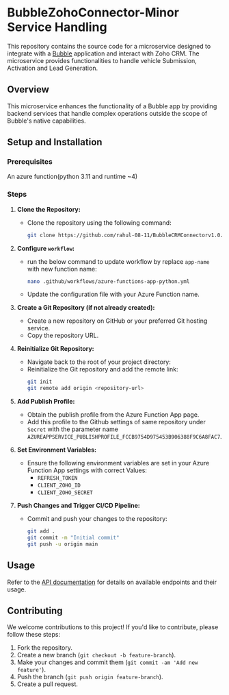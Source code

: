 # BubbleZohoConnector-Minor Service Handling

This repository contains the source code for a microservice designed to integrate with a [Bubble](https://bubble.io/) application and interact with Zoho CRM. The microservice provides functionalities to handle vehicle Submission, Activation and Lead Generation.


## Overview

This microservice enhances the functionality of a Bubble app by providing backend services that handle complex operations outside the scope of Bubble's native capabilities.

## Setup and Installation

### Prerequisites
  An azure function(python 3.11 and runtime ~4)

### Steps

1. **Clone the Repository:**
   - Clone the repository using the following command:
     ```bash
     git clone https://github.com/rahul-08-11/BubbleCRMConnectorv1.0.git
     ```

2. **Configure `workflow`:**
   - run the below command to update workflow by replace `app-name` with new function name:
     ```bash
     nano .github/workflows/azure-functions-app-python.yml 
     ```
   - Update the configuration file with your Azure Function name.

3. **Create a Git Repository (if not already created):**
   - Create a new repository on GitHub or your preferred Git hosting service.
   - Copy the repository URL.

4. **Reinitialize Git Repository:**
   - Navigate back to the root of your project directory:
   - Reinitialize the Git repository and add the remote link:
     ```bash
     git init
     git remote add origin <repository-url>
     ```

5. **Add Publish Profile:**
   - Obtain the publish profile from the Azure Function App page.
   - Add this profile to the Github settings of same repository under `Secret` with the parameter name `AZUREAPPSERVICE_PUBLISHPROFILE_FCCB9754D975453B906388F9C6A8FAC7`.

6. **Set Environment Variables:**
   - Ensure the following environment variables are set in your Azure Function App settings with correct Values:
     - `REFRESH_TOKEN`
     - `CLIENT_ZOHO_ID`
     - `CLIENT_ZOHO_SECRET`

7. **Push Changes and Trigger CI/CD Pipeline:**
   - Commit and push your changes to the repository:
     ```bash
     git add .
     git commit -m "Initial commit"
     git push -u origin main
     ```

## Usage

Refer to the [API documentation](https://autonerd.gitbook.io/bubble-service) for details on available endpoints and their usage.



## Contributing

We welcome contributions to this project! If you'd like to contribute, please follow these steps:
1. Fork the repository.
2. Create a new branch (`git checkout -b feature-branch`).
3. Make your changes and commit them (`git commit -am 'Add new feature'`).
4. Push the branch (`git push origin feature-branch`).
5. Create a pull request.

